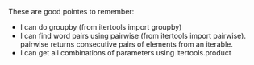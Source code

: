 These are good pointes to remember:
- I can do groupby (from itertools import groupby)
- I can find word pairs using pairwise (from itertools import pairwise). pairwise returns consecutive pairs of elements from an iterable.
- I can get all combinations of parameters using itertools.product